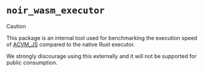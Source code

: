 # `noir_wasm_executor`

> [!CAUTION]
> This package is an internal tool used for benchmarking the execution speed of [ACVM_JS](../../acvm-repo/acvm_js)
> compared to the native Rust executor.
>
> We strongly discourage using this externally and it will not be supported for public consumption.

